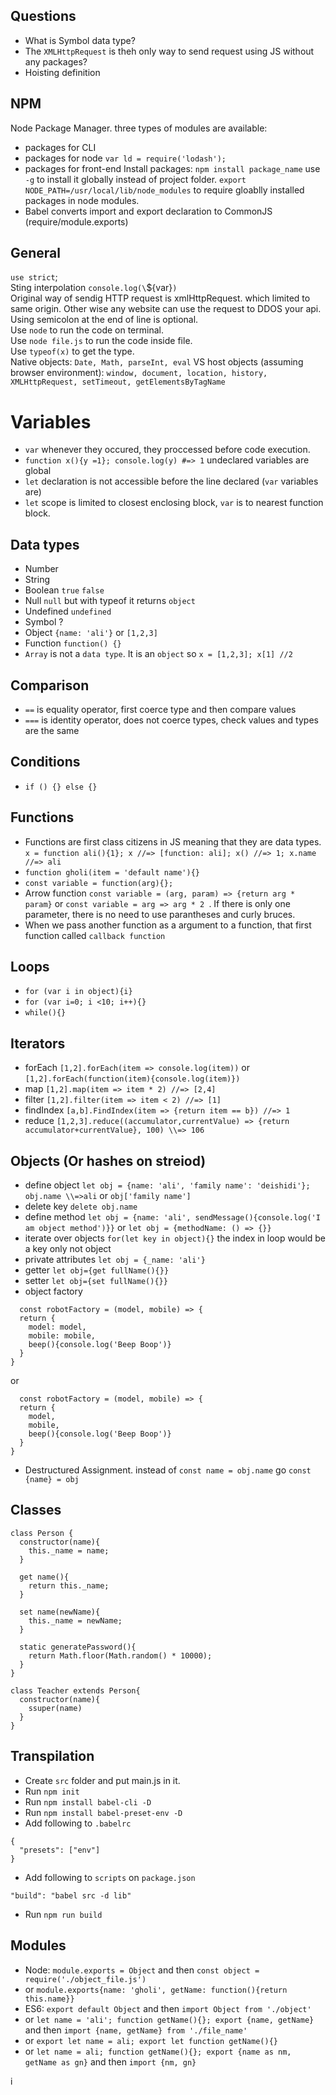 ## Questions
- What is Symbol data type? 
- The `XMLHttpRequest` is theh only way to send request using JS without any packages?
- Hoisting definition

## NPM
Node Package Manager. three types of modules are available:
- packages for CLI
- packages for node `var ld = require('lodash');`
- packages for front-end
Install packages: `npm install package_name` use `-g` to install it globally instead of project folder. 
`export NODE_PATH=/usr/local/lib/node_modules` to require gloablly installed packages in node modules.
- Babel converts import and export declaration to CommonJS (require/module.exports)

## General
`use strict`;  
Sting interpolation `console.log(\`${var}`)`  
Original way of sendig HTTP request is xmlHttpRequest. which limited to same origin. Other wise any website can use the request to DDOS your api.  
Using semicolon at the end of line is optional.  
Use `node` to run the code on terminal.  
Use `node file.js` to run the code inside file.  
Use `typeof(x)` to get the type.  
Native objects: `Date, Math, parseInt, eval` VS host objects (assuming browser environment): `window, document, location, history, XMLHttpRequest, setTimeout, getElementsByTagName`

# Variables
- `var` whenever they occured, they proccessed before code execution.
- `function x(){y =1}; console.log(y) #=> 1` undeclared variables are global
- `let` declaration is not accessible before the line declared (`var` variables are)
- `let` scope is limited to closest enclosing block, `var` is to nearest function block.

## Data types
- Number
- String
- Boolean `true` `false`
- Null `null` but with typeof it returns `object`
- Undefined `undefined`
- Symbol ?
- Object `{name: 'ali'}` or `[1,2,3]`
- Function `function() {}`
- `Array` is not a `data type`. It is an `object` so `x = [1,2,3]; x[1] //2`

## Comparison
- `==` is equality operator, first coerce type and then compare values  
- `===` is identity operator, does not coerce types, check values and types are the same

## Conditions
- `if () {} else {} `

## Functions
- Functions are first class citizens in JS meaning that they are data types. `x = function ali(){1}; x //=> [function: ali]; x() //=> 1; x.name //=> ali`
- `function gholi(item = 'default name'){}`
- `const variable = function(arg){};`
- Arrow function `const variable = (arg, param) => {return arg * param}` or `const variable = arg => arg * 2 `. If there is only one parameter, there is no need to use parantheses and curly bruces.
- When we pass another function as a argument to a function, that first function called `callback function`

## Loops
- `for (var i in object){i}`
- `for (var i=0; i <10; i++){}`
- `while(){}`

## Iterators
- forEach `[1,2].forEach(item => console.log(item))` or `[1,2].forEach(function(item){console.log(item)})`
- map `[1,2].map(item => item * 2) //=> [2,4]`
- filter `[1,2].filter(item => item < 2) //=> [1]`
- findIndex `[a,b].FindIndex(item => {return item == b}) //=> 1`
- reduce `[1,2,3].reduce((accumulator,currentValue) => {return accumulator+currentValue}, 100) \\=> 106`

## Objects (Or hashes on streiod)
- define object `let obj = {name: 'ali', 'family name': 'deishidi'}; obj.name \\=>ali` or `obj['family name']`
- delete key `delete obj.name`
- define method `let obj = {name: 'ali', sendMessage(){console.log('I am object method')}}` or `let obj = {methodName: () => {}}`
- iterate over objects `for(let key in object){}` the index in loop would be a key only not object
- private attributes `let obj = {_name: 'ali'}`
- getter `let obj={get fullName(){}}`
- setter `let obj={set fullName(){}}`
- object factory 
```
  const robotFactory = (model, mobile) => {
  return {
    model: model,
    mobile: mobile,
    beep(){console.log('Beep Boop')}
  }
}
```
or
```
  const robotFactory = (model, mobile) => {
  return {
    model,
    mobile,
    beep(){console.log('Beep Boop')}
  }
}
```
- Destructured Assignment. instead of `const name = obj.name` go `const {name} = obj`

## Classes
```
class Person {
  constructor(name){
    this._name = name;
  }

  get name(){
    return this._name;
  }

  set name(newName){
    this._name = newName;
  }

  static generatePassword(){
    return Math.floor(Math.random() * 10000);
  }
}

class Teacher extends Person{
  constructor(name){
    ssuper(name)
  }
}
```

## Transpilation
- Create `src` folder and put main.js in it.
- Run `npm init`
- Run `npm install babel-cli -D`
- Run `npm install babel-preset-env -D`
- Add following to `.babelrc` 
```
{
  "presets": ["env"]
}
```
- Add following to `scripts` on `package.json`
```
"build": "babel src -d lib"
```
- Run `npm run build`

## Modules
- Node: `module.exports = Object` and then `const object = require('./object_file.js')`
- or `module.exports{name: 'gholi', getName: function(){return this.name}}`
- ES6: `export default Object` and then `import Object from './object'`
- or `let name = 'ali'; function getName(){}; export {name, getName}` and then `import {name, getName} from './file_name'`
- or `export let name = ali; export let function getName(){}`
- or `let name = ali; function getName(){}; export {name as nm, getName as gn}` and then `import {nm, gn}`





























i
